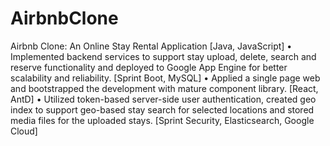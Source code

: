 # AirbnbClone
Airbnb Clone: An Online Stay Rental Application  [Java, JavaScript]	
•	Implemented backend services to support stay upload, delete, search and reserve functionality and deployed to Google App Engine for better scalability and reliability. [Sprint Boot, MySQL]
•	Applied a single page web and bootstrapped the development with mature component library. [React, AntD]
•	Utilized token-based server-side user authentication, created geo index to support geo-based stay search for selected locations and stored media files for the uploaded stays. [Sprint Security, Elasticsearch, Google Cloud]

